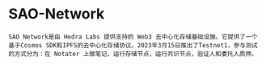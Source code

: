 # SAO-Network
    SAO Network是由 Hedra Labs 提供支持的 Web3 去中心化存储基础设施。它提供了一个基于Cosmos SDK和IPFS的去中心化存储协议。2023年3月15日推出了Testnet1，参与测试的方式分为：在 Notater 上做笔记，运行存储节点，运行共识节点，验证人和委托人质押。
